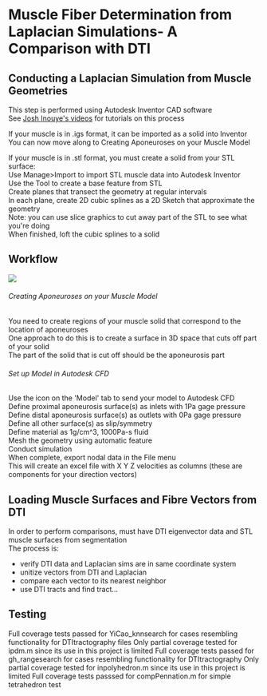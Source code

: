 # Muscle Fiber Determination from Laplacian Simulations- A Comparison with DTI

## Conducting a Laplacian Simulation from Muscle Geometries
This step is performed using Autodesk Inventor CAD software  
See [Josh Inouye's videos](https://vimeo.com/user26625780) for tutorials on this process  

If your muscle is in .igs format, it can be imported as a solid into Inventor  
You can now move along to Creating Aponeuroses on your Muscle Model

If your muscle is in .stl format, you must create a solid from your STL surface:  
Use Manage>Import to import STL muscle data into Autodesk Inventor  
Use the Tool to create a base feature from STL  
Create planes that transect the geometry at regular intervals  
In each plane, create 2D cubic splines as a 2D Sketch that approximate the geometry  
Note: you can use slice graphics to cut away part of the STL to see what you're doing  
When finished, loft the cubic splines to a solid

## Workflow

![](https://wiki.auckland.ac.nz/download/attachments/121272604/Laplacian%20Simulation%20Comparison.png?version=9&modificationDate=1497391299000&api=v2)

###### Creating Aponeuroses on your Muscle Model
You need to create regions of your muscle solid that correspond to the location of aponeuroses  
One approach to do this is to create a surface in 3D space that cuts off part of your solid  
The part of the solid that is cut off should be the aponeurosis part

###### Set up Model in Autodesk CFD
Use the icon on the 'Model' tab to send your model to Autodesk CFD  
Define proximal aponeurosis surface(s) as inlets with 1Pa gage pressure  
Define distal aponeurosis surface(s) as outlets with 0Pa gage pressure  
Define all other surface(s) as slip/symmetry  
Define material as 1g/cm^3, 1000Pa-s fluid  
Mesh the geometry using automatic feature  
Conduct simulation  
When complete, export nodal data in the File menu  
This will create an excel file with X Y Z velocities as columns (these are components for your direction vectors)

## Loading Muscle Surfaces and Fibre Vectors from DTI
In order to perform comparisons, must have DTI eigenvector data and STL muscle surfaces from segmentation  
The process is:  
 - verify DTI data and Laplacian sims are in same coordinate system
 - unitize vectors from DTI and Laplacian
 - compare each vector to its nearest neighbor
 - use DTI tracts and find tract...
 
 
## Testing
Full coverage tests passed for YiCao_knnsearch for cases resembling functionality for DTItractography files
Only partial coverage tested for ipdm.m since its use in this project is limited
Full coverage tests passed for gh_rangesearch for cases resembling functionality for DTItractography
Only partial coverage tested for inpolyhedron.m since its use in this project is limited
Full coverage tests passsed for compPennation.m for simple tetrahedron test

